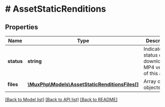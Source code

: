 # # AssetStaticRenditions

## Properties

Name | Type | Description | Notes
------------ | ------------- | ------------- | -------------
**status** | **string** | Indicates the status of downloadable MP4 versions of this asset. | [optional] [default to STATUS_DISABLED]
**files** | [**\MuxPhp\Models\AssetStaticRenditionsFiles[]**](AssetStaticRenditionsFiles.md) | Array of file objects. | [optional]

[[Back to Model list]](../../README.md#models) [[Back to API list]](../../README.md#endpoints) [[Back to README]](../../README.md)
